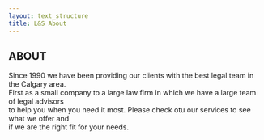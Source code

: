 ```yaml
---
layout: text_structure
title: L&S About
---
```


##  **ABOUT**

Since 1990 we have been providing our clients with the best legal team in the Calgary area.  
First as a small company to a large law firm in which we have a large team of legal advisors  
to help you when you need it most.  Please check otu our services to see what we offer and   
if we are the right fit for your needs.